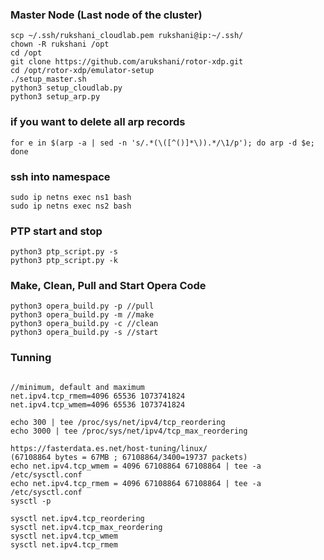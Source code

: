### Master Node (Last node of the cluster)

```
scp ~/.ssh/rukshani_cloudlab.pem rukshani@ip:~/.ssh/
chown -R rukshani /opt
cd /opt
git clone https://github.com/arukshani/rotor-xdp.git
cd /opt/rotor-xdp/emulator-setup
./setup_master.sh
python3 setup_cloudlab.py
python3 setup_arp.py
```

### if you want to delete all arp records
```
for e in $(arp -a | sed -n 's/.*(\([^()]*\)).*/\1/p'); do arp -d $e; done
```

### ssh into namespace
```
sudo ip netns exec ns1 bash
sudo ip netns exec ns2 bash
```

### PTP start and stop
```
python3 ptp_script.py -s 
python3 ptp_script.py -k 
```

### Make, Clean, Pull and Start Opera Code
```
python3 opera_build.py -p //pull
python3 opera_build.py -m //make
python3 opera_build.py -c //clean
python3 opera_build.py -s //start
```

### Tunning
```

//minimum, default and maximum
net.ipv4.tcp_rmem=4096 65536 1073741824 
net.ipv4.tcp_wmem=4096 65536 1073741824

echo 300 | tee /proc/sys/net/ipv4/tcp_reordering
echo 3000 | tee /proc/sys/net/ipv4/tcp_max_reordering

https://fasterdata.es.net/host-tuning/linux/
(67108864 bytes = 67MB ; 67108864/3400=19737 packets)
echo net.ipv4.tcp_wmem = 4096 67108864 67108864 | tee -a /etc/sysctl.conf
echo net.ipv4.tcp_rmem = 4096 67108864 67108864 | tee -a /etc/sysctl.conf
sysctl -p

sysctl net.ipv4.tcp_reordering
sysctl net.ipv4.tcp_max_reordering
sysctl net.ipv4.tcp_wmem
sysctl net.ipv4.tcp_rmem
```


